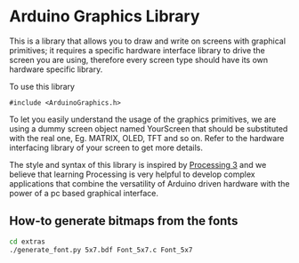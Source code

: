 # Arduino Graphics Library

This is a library that allows you to draw and write on screens with graphical primitives; it requires a specific hardware interface library to drive the screen you are using, therefore every screen type should have its own hardware specific library.

To use this library

```
#include <ArduinoGraphics.h>
```

To let you easily understand the usage of the graphics primitives, we are using a dummy screen object named YourScreen that should be substituted with the real one, Eg. MATRIX, OLED, TFT and so on. Refer to the hardware interfacing library of your screen to get more details.

The style and syntax of this library is inspired by [Processing 3](https://processing.org/) and we believe that learning Processing is very helpful to develop complex applications that combine the versatility of Arduino driven hardware with the power of a pc based graphical interface.

## How-to generate bitmaps from the fonts

```bash
cd extras
./generate_font.py 5x7.bdf Font_5x7.c Font_5x7
```
